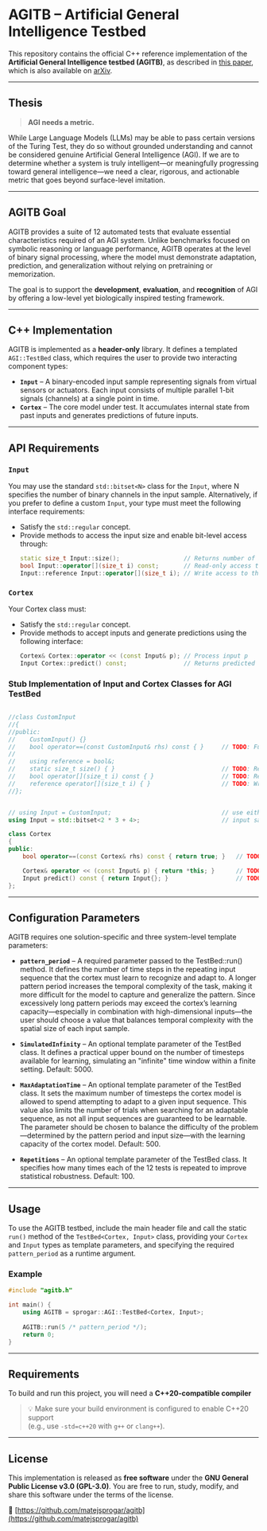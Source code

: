 # AGITB – Artificial General Intelligence Testbed

This repository contains the official C++ reference implementation of the **Artificial General Intelligence testbed (AGITB)**, as described in [this paper](doc/AGITB.pdf), which is also available on [arXiv](https://arxiv.org/abs/2504.04430).

---

## Thesis

> **AGI needs a metric.**
<p>While Large Language Models (LLMs) may be able to pass certain versions of the Turing Test, they do so without grounded understanding and cannot be considered genuine Artificial General Intelligence (AGI). If we are to determine whether a system is truly intelligent—or meaningfully progressing toward general intelligence—we need a clear, rigorous, and actionable metric that goes beyond surface-level imitation.</p>

---

## AGITB Goal

AGITB provides a suite of 12 automated tests that evaluate essential characteristics required of an AGI system. Unlike benchmarks focused on symbolic reasoning or language performance, AGITB operates at the level of binary signal processing, where the model must demonstrate adaptation, prediction, and generalization without relying on pretraining or memorization.

The goal is to support the **development**, **evaluation**, and **recognition** of AGI by offering a low-level yet biologically inspired testing framework.

---

## C++ Implementation

AGITB is implemented as a **header-only** library. It defines a templated `AGI::TestBed` class, which requires the user to provide two interacting component types:

- **`Input`** – A binary-encoded input sample representing signals from virtual sensors or actuators. Each input consists of multiple parallel 1-bit signals (channels) at a single point in time.
- **`Cortex`** – The core model under test. It accumulates internal state from past inputs and generates predictions of future inputs.

---

## API Requirements

### `Input`
You may use the standard `std::bitset<N>` class for the `Input`, where N specifies the number of binary channels in the input sample. Alternatively, if you prefer to define a custom `Input`, your type must meet the following interface requirements:
- Satisfy the `std::regular` concept.
- Provide methods to access the input size and enable bit-level access through:
  ```cpp
  static size_t Input::size();                  // Returns number of input bits
  bool Input::operator[](size_t i) const;       // Read-only access to the i-th bit
  Input::reference Input::operator[](size_t i); // Write access to the i-th bit
  ```

### `Cortex`
Your Cortex class must:
- Satisfy the `std::regular` concept.
- Provide methods to accept inputs and generate predictions using the following interface:
  ```cpp
  Cortex& Cortex::operator << (const Input& p); // Process input p
  Input Cortex::predict() const;                // Returns predicted next input
  ```

### Stub Implementation of Input and Cortex Classes for AGI TestBed

```cpp

//class CustomInput
//{
//public:
//    CustomInput() {}
//    bool operator==(const CustomInput& rhs) const { }     // TODO: Full member-wise comparison
//
//    using reference = bool&;
//    static size_t size() { }                              // TODO: Returns number of input bits
//    bool operator[](size_t i) const { }                   // TODO: Read-only access to the i-th bit
//    reference operator[](size_t i) { }                    // TODO: Write access to the i-th bit    
//};


// using Input = CustomInput;                               // use either CustomInput or std::bitset<N>
using Input = std::bitset<2 * 3 + 4>;                       // input sample size in bits 

class Cortex
{
public:
    bool operator==(const Cortex& rhs) const { return true; }   // TODO: Full member-wise comparison

    Cortex& operator << (const Input& p) { return *this; }      // TODO: Process input p
    Input predict() const { return Input{}; }                   // TODO: Returns predicted next input
};

```
---

## Configuration Parameters

AGITB requires one solution-specific and three system-level template parameters:

- **`pattern_period`** – A required parameter passed to the TestBed::run() method. It defines the number of time steps in the repeating input sequence that the cortex must learn to recognize and adapt to. A longer pattern period increases the temporal complexity of the task, making it more difficult for the model to capture and generalize the pattern. Since excessively long pattern periods may exceed the cortex’s learning capacity—especially in combination with high-dimensional inputs—the user should choose a value that balances temporal complexity with the spatial size of each input sample.

- **`SimulatedInfinity`** – An optional template parameter of the TestBed class. It defines a practical upper bound on the number of timesteps available for learning, simulating an "infinite" time window within a finite setting. Default: 5000.

- **`MaxAdaptationTime`** – An optional template parameter of the TestBed class. It sets the maximum number of timesteps the cortex model is allowed to spend attempting to adapt to a given input sequence. This value also limits the number of trials when searching for an adaptable sequence, as not all input sequences are guaranteed to be learnable. The parameter should be chosen to balance the difficulty of the problem—determined by the pattern period and input size—with the learning capacity of the cortex model. Default: 500.

- **`Repetitions`** – An optional template parameter of the TestBed class. It specifies how many times each of the 12 tests is repeated to improve statistical robustness. Default: 100.

---

## Usage

To use the AGITB testbed, include the main header file and call the static `run()` method of the `TestBed<Cortex, Input>` class, providing your `Cortex` and `Input` types as template parameters, and specifying the required `pattern_period` as a runtime argument.

### Example

```cpp
#include "agitb.h"

int main() {
    using AGITB = sprogar::AGI::TestBed<Cortex, Input>;
    
    AGITB::run(5 /* pattern_period */);
    return 0;
}
```
---

## Requirements

To build and run this project, you will need a **C++20-compatible compiler** 

> 💡 Make sure your build environment is configured to enable C++20 support  
> (e.g., use `-std=c++20` with `g++` or `clang++`).

---

## License

This implementation is released as **free software** under the **GNU General Public License v3.0 (GPL-3.0)**. You are free to run, study, modify, and share this software under the terms of the license.

🔗 [https://github.com/matejsprogar/agitb](https://github.com/matejsprogar/agitb)
